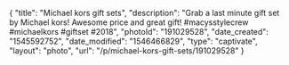 {
    "title": "Michael kors gift sets",
    "description": "Grab a last minute gift set by Michael kors! Awesome price and great gift! #macysstylecrew #michaelkors #giftset #2018",
    "photoId": "191029528",
    "date_created": "1545592752",
    "date_modified": "1546466829",
    "type": "captivate",
    "layout": "photo",
    "url": "\/p\/michael-kors-gift-sets\/191029528"
}